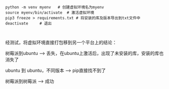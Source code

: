 
```shell
python -m venv myenv   # 创建虚拟环境名为myenv
source myenv/bin/activate  # 激活虚拟环境
pip3 freeze > requirements.txt # 将安装的库及版本导出到txt文件中
deactivate     # 退出

  
```


经测试，将虚拟环境直接打包移到另一个平台上的结论：

树莓派到ubuntu  --> 丢失，在ubuntu上激活后，出现了未安装的库，安装的库也消失了

ubuntu 到 ubuntu，不同版本 --> pip直接找不到了

树莓派到树莓派  --> 成功
